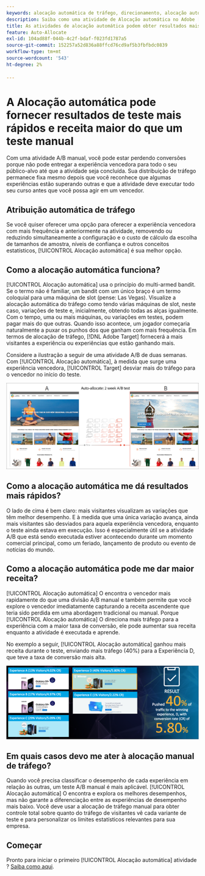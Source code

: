 ```yaml
---
keywords: alocação automática de tráfego, direcionamento, alocação automática, alocação automática
description: Saiba como uma atividade de Alocação automática no Adobe [!DNL Target] identifica um vencedor entre duas ou mais experiências e realoca automaticamente mais tráfego para o vencedor.
title: As atividades de alocação automática podem obter resultados mais rápidos e receita mais alta?
feature: Auto-Allocate
exl-id: 104ad88f-044b-4c2f-bdaf-f023fd1787a5
source-git-commit: 152257a52d836a88ffcd76cd9af5b3fbfbdc0839
workflow-type: tm+mt
source-wordcount: '543'
ht-degree: 2%

---
```


# A Alocação automática pode fornecer resultados de teste mais rápidos e receita maior do que um teste manual

Com uma atividade A/B manual, você pode estar perdendo conversões porque não pode entregar a experiência vencedora para todo o seu público-alvo até que a atividade seja concluída. Sua distribuição de tráfego permanece fixa mesmo depois que você reconhece que algumas experiências estão superando outras e que a atividade deve executar todo seu curso antes que você possa agir em um vencedor.

## Atribuição automática de tráfego

Se você quiser oferecer uma opção para oferecer a experiência vencedora com mais frequência e anteriormente na atividade, removendo ou reduzindo simultaneamente a configuração e o custo de cálculo da escolha de tamanhos de amostra, níveis de confiança e outros conceitos estatísticos, [!UICONTROL Alocação automática] é sua melhor opção.

## Como a alocação automática funciona?

[!UICONTROL Alocação automática] usa o princípio do multi-armed bandit. Se o termo não é familiar, um bandit com um único braço é um termo coloquial para uma máquina de slot (pense: Las Vegas). Visualize a alocação automática do tráfego como tendo várias máquinas de slot, neste caso, variações de teste e, inicialmente, obtendo todas as alças igualmente. Com o tempo, uma ou mais máquinas, ou variações em testes, podem pagar mais do que outras. Quando isso acontece, um jogador começaria naturalmente a puxar os punhos dos que ganham com mais frequência. Em termos de alocação de tráfego, [!DNL Adobe Target] fornecerá a mais visitantes a experiência ou experiências que estão ganhando mais.

Considere a ilustração a seguir de uma atividade A/B de duas semanas. Com [!UICONTROL Alocação automática], à medida que surge uma experiência vencedora, [!UICONTROL Target] desviar mais do tráfego para o vencedor no início do teste.

![Ilustração de alocação automática](/help/main/c-activities/automated-traffic-allocation/assets/Auto-Allocate-test.png)

## Como a alocação automática me dá resultados mais rápidos?

O lado de cima é bem claro: mais visitantes visualizam as variações que têm melhor desempenho. E à medida que uma única variação avança, ainda mais visitantes são desviados para aquela experiência vencedora, enquanto o teste ainda estava em execução. Isso é especialmente útil se a atividade A/B que está sendo executada estiver acontecendo durante um momento comercial principal, como um feriado, lançamento de produto ou evento de notícias do mundo.

## Como a alocação automática pode me dar maior receita?

[!UICONTROL Alocação automática] O encontra o vencedor mais rapidamente do que uma divisão A/B manual e também permite que você explore o vencedor imediatamente capturando a receita ascendente que teria sido perdida em uma abordagem tradicional ou manual. Porque [!UICONTROL Alocação automática] O direciona mais tráfego para a experiência com a maior taxa de conversão, ele pode aumentar sua receita enquanto a atividade é executada e aprende.

No exemplo a seguir, [!UICONTROL Alocação automática] ganhou mais receita durante o teste, enviando mais tráfego (40%) para a Experiência D, que teve a taxa de conversão mais alta.

![A alocação automática fornece ilustração de receita mais alta](/help/main/c-activities/automated-traffic-allocation/assets/five-experiences.png)

## Em quais casos devo me ater à alocação manual de tráfego?

Quando você precisa classificar o desempenho de cada experiência em relação às outras, um teste A/B manual é mais aplicável. [!UICONTROL Alocação automática] O encontra e explora os melhores desempenhos, mas não garante a diferenciação entre as experiências de desempenho mais baixo. Você deve usar a alocação de tráfego manual para obter controle total sobre quanto do tráfego de visitantes vê cada variante de teste e para personalizar os limites estatísticos relevantes para sua empresa.

## Começar

Pronto para iniciar o primeiro [!UICONTROL Alocação automática] atividade ? [Saiba como aqui](/help/main/c-activities/automated-traffic-allocation/automated-traffic-allocation.md).
